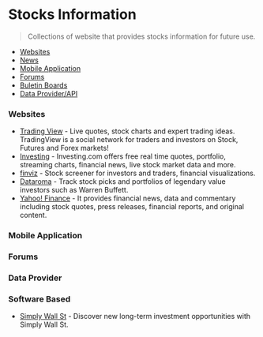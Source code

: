 # Stocks Information
 > Collections of website that provides stocks information for future use.

* [Websites](#websites)
* [News](#news)
* [Mobile Application](#application)
* [Forums](#forums)
* [Buletin Boards](#buletin)
* [Data Provider/API](#data)

### Websites
* [Trading View](https://www.tradingview.com/) - Live quotes, stock charts and expert trading ideas. TradingView is a social network for traders and investors on Stock, Futures and Forex markets!
* [Investing](https://www.investing.com/) - Investing.com offers free real time quotes, portfolio, streaming charts, financial news, live stock market data and more.
* [finviz](https://finviz.com/) - Stock screener for investors and traders, financial visualizations.
* [Dataroma](https://www.dataroma.com/m/home.php) - Track stock picks and portfolios of legendary value investors such as Warren Buffett.
* [Yahoo! Finance](https://finance.yahoo.com/) - It provides financial news, data and commentary including stock quotes, press releases, financial reports, and original content.

### Mobile Application

### Forums

### Data Provider

### Software Based

* [Simply Wall St](https://play.google.com/store/apps/details?id=com.simplywallst.app) - Discover new long-term investment opportunities with Simply Wall St.